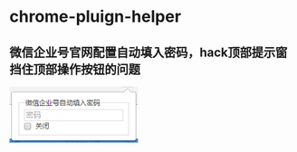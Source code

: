 # chrome-pluign-helper


## 微信企业号官网配置自动填入密码，hack顶部提示窗挡住顶部操作按钮的问题


![plugin/img/logo.png](plugin/introduce/ss_01.png)